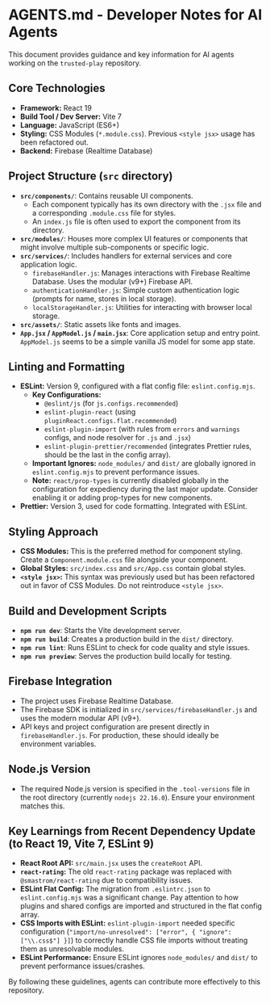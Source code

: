 # AGENTS.md - Developer Notes for AI Agents

This document provides guidance and key information for AI agents working on the `trusted-play` repository.

## Core Technologies

*   **Framework:** React 19
*   **Build Tool / Dev Server:** Vite 7
*   **Language:** JavaScript (ES6+)
*   **Styling:** CSS Modules (`*.module.css`). Previous `<style jsx>` usage has been refactored out.
*   **Backend:** Firebase (Realtime Database)

## Project Structure (`src` directory)

*   **`src/components/`**: Contains reusable UI components.
    *   Each component typically has its own directory with the `.jsx` file and a corresponding `.module.css` file for styles.
    *   An `index.js` file is often used to export the component from its directory.
*   **`src/modules/`**: Houses more complex UI features or components that might involve multiple sub-components or specific logic.
*   **`src/services/`**: Includes handlers for external services and core application logic.
    *   `firebaseHandler.js`: Manages interactions with Firebase Realtime Database. Uses the modular (v9+) Firebase API.
    *   `authenticationHandler.js`: Simple custom authentication logic (prompts for name, stores in local storage).
    *   `localStorageHandler.js`: Utilities for interacting with browser local storage.
*   **`src/assets/`**: Static assets like fonts and images.
*   **`App.jsx` / `AppModel.js` / `main.jsx`**: Core application setup and entry point. `AppModel.js` seems to be a simple vanilla JS model for some app state.

## Linting and Formatting

*   **ESLint:** Version 9, configured with a flat config file: `eslint.config.mjs`.
    *   **Key Configurations:**
        *   `@eslint/js` (for `js.configs.recommended`)
        *   `eslint-plugin-react` (using `pluginReact.configs.flat.recommended`)
        *   `eslint-plugin-import` (with rules from `errors` and `warnings` configs, and node resolver for `.js` and `.jsx`)
        *   `eslint-plugin-prettier/recommended` (integrates Prettier rules, should be the last in the config array).
    *   **Important Ignores:** `node_modules/` and `dist/` are globally ignored in `eslint.config.mjs` to prevent performance issues.
    *   **Note:** `react/prop-types` is currently disabled globally in the configuration for expediency during the last major update. Consider enabling it or adding prop-types for new components.
*   **Prettier:** Version 3, used for code formatting. Integrated with ESLint.

## Styling Approach

*   **CSS Modules:** This is the preferred method for component styling. Create a `Component.module.css` file alongside your component.
*   **Global Styles:** `src/index.css` and `src/App.css` contain global styles.
*   **`<style jsx>`:** This syntax was previously used but has been refactored out in favor of CSS Modules. Do not reintroduce `<style jsx>`.

## Build and Development Scripts

*   **`npm run dev`**: Starts the Vite development server.
*   **`npm run build`**: Creates a production build in the `dist/` directory.
*   **`npm run lint`**: Runs ESLint to check for code quality and style issues.
*   **`npm run preview`**: Serves the production build locally for testing.

## Firebase Integration

*   The project uses Firebase Realtime Database.
*   The Firebase SDK is initialized in `src/services/firebaseHandler.js` and uses the modern modular API (v9+).
*   API keys and project configuration are present directly in `firebaseHandler.js`. For production, these should ideally be environment variables.

## Node.js Version

*   The required Node.js version is specified in the `.tool-versions` file in the root directory (currently `nodejs 22.16.0`). Ensure your environment matches this.

## Key Learnings from Recent Dependency Update (to React 19, Vite 7, ESLint 9)

*   **React Root API:** `src/main.jsx` uses the `createRoot` API.
*   **`react-rating`:** The old `react-rating` package was replaced with `@smastrom/react-rating` due to compatibility issues.
*   **ESLint Flat Config:** The migration from `.eslintrc.json` to `eslint.config.mjs` was a significant change. Pay attention to how plugins and shared configs are imported and structured in the flat config array.
*   **CSS Imports with ESLint:** `eslint-plugin-import` needed specific configuration (`"import/no-unresolved": ["error", { "ignore": ["\\.css$"] }]`) to correctly handle CSS file imports without treating them as unresolvable modules.
*   **ESLint Performance:** Ensure ESLint ignores `node_modules/` and `dist/` to prevent performance issues/crashes.

By following these guidelines, agents can contribute more effectively to this repository.
